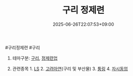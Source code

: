﻿---
title: "구리 정제련"
date: 2025-06-26T22:07:53+09:00
lastmod: 2025-06-26T22:07:53+09:00
type: docs
sidebar:
  open: true
weight: 5
---
<div style="display:none">
  <meta property="article:published_time" content="2025-06-26T13:07:53Z" />
  <meta property="article:modified_time" content="2025-06-26T13:07:53Z" />
</div>
#구리정제련 #구리 

1. 테마구분: [구리](/industry-study/2산업원자재-산업1비철금속-비철금속-귀금속구리/), [정제련업](/industry-study/2산업원자재-산업1비철금속정제련업/)

2. 관련종목
		1. [LS](/industry-study/ls/)
		2. [고려아연](/industry-study/고려아연/)(구리 및 부산물)
		3. [퉁링](/industry-study/퉁링/)
		4. [자시동업](/industry-study/자시동업/)
